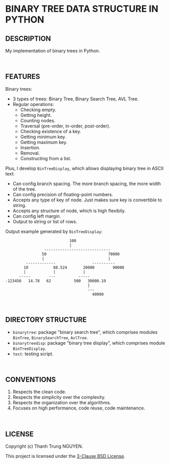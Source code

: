 # BINARY TREE DATA STRUCTURE IN PYTHON

## DESCRIPTION

My implementation of binary trees in Python.

&nbsp;

## FEATURES

Binary trees:

- 3 types of trees: Binary Tree, Binary Search Tree, AVL Tree.
- Regular operations:
  - Checking empty.
  - Getting height.
  - Counting nodes.
  - Traversal (pre-order, in-order, post-order).
  - Checking existence of a key.
  - Getting minimum key.
  - Getting maximum key.
  - Insertion.
  - Removal.
  - Constructing from a list.

Plus, I develop ```BinTreeDisplay```, which allows displaying binary tree in ASCII text:

- Can config branch spacing. The more branch spacing, the more width of the tree.
- Can config precision of floating-point numbers.
- Accepts any type of key of node. Just makes sure key is convertible to string.
- Accepts any structure of node, which is high flexibily.
- Can config left margin.
- Output to string or list of rows.

Output example generated by ```BinTreeDisplay```:

```text
                            100
                            |
                 -----------------------------
                50                           70000
                |                            |
         -------------                ----------
        10           88.524       20000        90000
        |            |            |
      -----        ---          -----
-123456   14.78   62          500   30000.19
                                    |
                                    ---
                                      40000
```

&nbsp;

## DIRECTORY STRUCTURE

- ```binarytree```: package "binary search tree", which comprises modules ```BinTree```, ```BinarySearchTree```, ```AvlTree```.
- ```binarytreedisp```: package "binary tree display", which comprises module ```BinTreeDisplay```.
- ```test```: testing script.

&nbsp;

## CONVENTIONS

1. Respects the clean code.
2. Respects the simplicity over the complexity.
3. Respects the organization over the algorithms.
4. Focuses on high performance, code reuse, code maintenance.

&nbsp;

## LICENSE

Copyright (c) Thanh Trung NGUYEN.

This project is licensed under the [3-Clause BSD License](LICENSE.txt).
